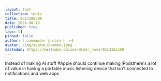 ```yaml
---
layout: toot
collection: toots
title: 0613185300
date: 2024-06-13
published: true
tags: []
pinned: false
author: ⸸ commander ░ nova ⸸ :~$
avatar: /img/avatar/daemon.jpeg
mastodon: https://mastodon.online/@cmdr_nova/0613185300
---
```


Instead of making AI stuff #Apple should continue making iPodsthere's a lot of value in having a portable music listening device that isn't connected to notifications and web apps
